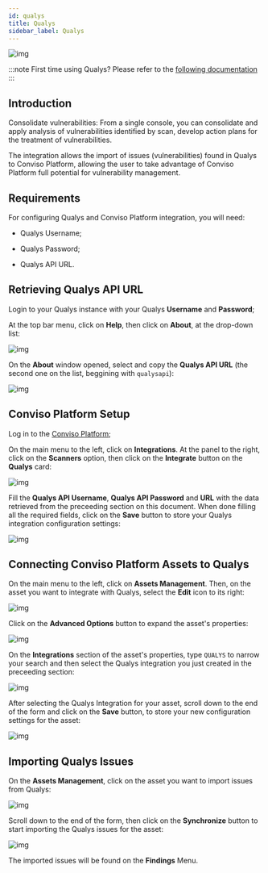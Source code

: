 ```yaml
---
id: qualys
title: Qualys
sidebar_label: Qualys
---
```


<div style={{textAlign: 'center'}}>

![img](../../static/img/qualys.png)

</div>

:::note
First time using Qualys? Please refer to the [following documentation](https://www.qualys.com/documentation/)
:::

## Introduction

Consolidate vulnerabilities: From a single console, you can consolidate and apply analysis of vulnerabilities identified by scan, develop action plans for the treatment of vulnerabilities.

The integration allows the import of issues (vulnerabilities) found in Qualys to Conviso Platform, allowing the user to take advantage of Conviso Platform full potential for vulnerability management.

## Requirements

For configuring Qualys and Conviso Platform integration, you will need:

- Qualys Username;

- Qualys Password;

- Qualys API URL.

## Retrieving Qualys API URL

Login to your Qualys instance with your Qualys **Username** and **Password**;

At the top bar menu, click on **Help**, then click on **About**, at the drop-down list:

<div style={{textAlign: 'center'}}>

![img](../../static/img/qualys-img1.png)

</div>

On the **About** window opened, select and copy the **Qualys API URL** (the second one on the list, beggining with ```qualysapi```): 

<div style={{textAlign: 'center'}}>

![img](../../static/img/qualys-img2.png)

</div>

## Conviso Platform Setup

Log in to the [Conviso Platform](https://app.convisoappsec.com);

On the main menu to the left, click on **Integrations**. At the panel to the right, click on the **Scanners** option, then click on the **Integrate** button on the **Qualys** card:

<div style={{textAlign: 'center'}}>

![img](../../static/img/qualys-img3.png)

</div>

Fill the **Qualys API Username**, **Qualys API Password** and **URL** with the data retrieved from the preceeding section on this document. When done filling all the required fields, click on the **Save** button to store your Qualys integration configuration settings:

<div style={{textAlign: 'center'}}>

![img](../../static/img/qualys-img4.png)

</div>

## Connecting Conviso Platform Assets to Qualys

On the main menu to the left, click on **Assets Management**. Then, on the asset you want to integrate with Qualys, select the **Edit** icon to its right: 

<div style={{textAlign: 'center'}}>

![img](../../static/img/qualys-img5.png)

</div>

Click on the **Advanced Options** button to expand the asset's properties:

<div style={{textAlign: 'center'}}>

![img](../../static/img/qualys-img6.png)

</div>

On the **Integrations** section of the asset's properties, type ```QUALYS``` to narrow your search and then select the Qualys integration you just created in the preceeding section:

<div style={{textAlign: 'center'}}>

![img](../../static/img/qualys-img7.png)

</div>

After selecting the Qualys Integration for your asset, scroll down to the end of the form and click on the **Save** button, to store your new configuration settings for the asset:

<div style={{textAlign: 'center'}}>

![img](../../static/img/qualys-img8.png)

</div>

## Importing Qualys Issues

On the **Assets Management**, click on the asset you want to import issues from Qualys:

<div style={{textAlign: 'center'}}>

![img](../../static/img/qualys-img9.png)

</div>

Scroll down to the end of the form, then click on the **Synchronize** button to start importing the Qualys issues for the asset:

<div style={{textAlign: 'center'}}>

![img](../../static/img/qualys-img10.png)

</div>

The imported issues will be found on the **Findings** Menu.